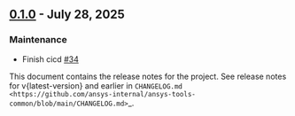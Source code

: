 ## [0.1.0](https://github.com/ansys/ansys-tools-common/releases/tag/v0.1.0) - July 28, 2025


### Maintenance

- Finish cicd [#34](https://github.com/ansys/ansys-tools-common/pull/34)

This document contains the release notes for the project. See release notes for v{latest-version} and earlier
in `CHANGELOG.md <https://github.com/ansys-internal/ansys-tools-common/blob/main/CHANGELOG.md>`_.
<!-- towncrier release notes start -->
